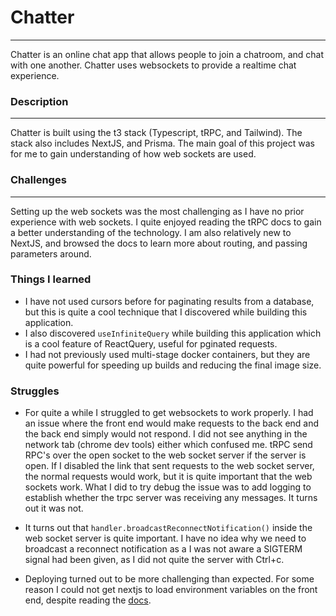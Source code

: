 # Chatter

---

Chatter is an online chat app that allows people to join a chatroom, and chat with one another. Chatter uses websockets to provide a realtime chat experience.

### Description

---

Chatter is built using the t3 stack (Typescript, tRPC, and Tailwind). The stack also includes NextJS, and Prisma. The main goal of this project was for me to gain understanding of how web sockets are used.

### Challenges

---

Setting up the web sockets was the most challenging as I have no prior experience with web sockets. I quite enjoyed reading the tRPC docs to gain a better understanding of the technology. I am also relatively new to NextJS, and browsed the docs to learn more about routing, and passing parameters around.

### Things I learned

- I have not used cursors before for paginating results from a database, but this is quite a cool technique that I discovered while building this application.
- I also discovered `useInfiniteQuery` while building this application which is a cool feature of ReactQuery, useful for pginated requests.
- I had not previously used multi-stage docker containers, but they are quite powerful for speeding up builds and reducing the final image size.

### Struggles

- For quite a while I struggled to get websockets to work properly. I had an issue where the front end would make requests to the back end and the back end simply would not respond. I did not see anything in the network tab (chrome dev tools) either which confused me. tRPC send RPC's over the open socket to the web socket server if the server is open. If I disabled the link that sent requests to the web socket server, the normal requests would work, but it is quite important that the web sockets work. What I did to try debug the issue was to add logging to establish whether the trpc server was receiving any messages. It turns out it was not.

- It turns out that `handler.broadcastReconnectNotification()` inside the web socket server is quite important. I have no idea why we need to broadcast a reconnect notification as a I was not aware a SIGTERM signal had been given, as I did not quite the server with Ctrl+c.

- Deploying turned out to be more challenging than expected. For some reason I could not get nextjs to load environment variables on the front end, despite reading the [docs](https://nextjs.org/docs/app/building-your-application/configuring/environment-variables).
